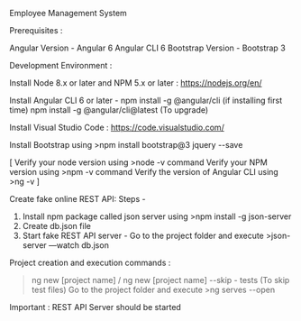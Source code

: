 Employee Management System 


Prerequisites :

Angular Version -  Angular 6 
Angular CLI 6
Bootstrap Version -  Bootstrap 3 

Development Environment :

Install Node 8.x or later and NPM 5.x or later : https://nodejs.org/en/

Install Angular CLI 6 or later - 
npm install -g @angular/cli (if installing first time)
npm install -g @angular/cli@latest (To upgrade)

Install Visual Studio Code : https://code.visualstudio.com/

Install Bootstrap using >npm install bootstrap@3 jquery --save

[ 
  Verify your node version using >node -v command 
  Verify your NPM version using >npm -v command
  Verify the version of Angular CLI using >ng -v 
]


Create fake online REST API:
Steps -
1) Install npm package called json server using >npm install -g json-server
2) Create db.json file
3) Start fake REST API server - Go to the project folder and execute >json-server —watch db.json


Project creation and execution commands :

>ng new [project name] / ng new [project name] --skip - tests (To skip test files)
>Go to the project folder and execute >ng serves --open

Important : REST API Server should be started
